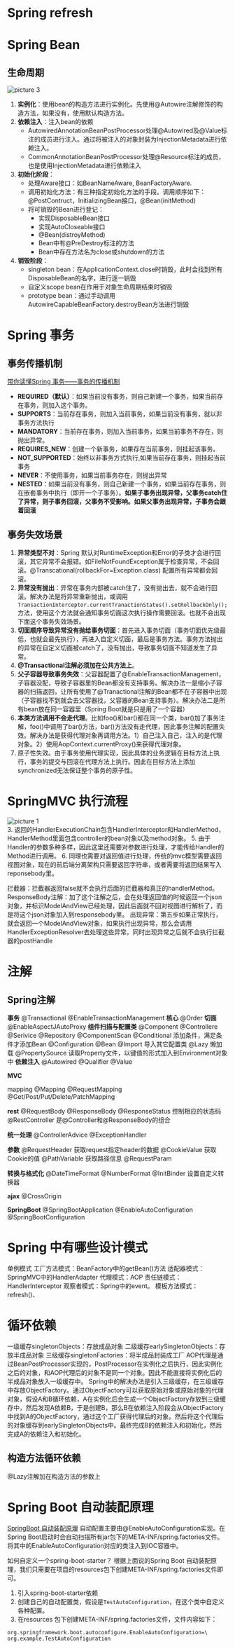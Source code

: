 # Spring refresh

# Spring Bean
## 生命周期
![picture 3](../images/aec40a5cf9b9ed47aec2e965591222110e7e49c688e3fe973225948581caebc9.png)  
1. **实例化**：使用bean的构造方法进行实例化。先使用@Autowire注解修饰的构造方法，如果没有，使用默认构造方法。
2. **依赖注入**：注入bean的依赖
    * AutowiredAnnotationBeanPostProcessor处理@Autowired及@Value标注的成员进行注入。通过将被注入的对象封装为InjectionMetadata进行依赖注入。
    * CommonAnnotationBeanPostProcessor处理@Resource标注的成员，也是使用InjectionMetadata进行依赖注入
3. **初始化阶段**：
    * 处理Aware接口：如BeanNameAware, BeanFactoryAware.
    * 调用初始化方法：有三种指定初始化方法的手段。调用顺序如下：@PostContruct，InitializingBean接口，@Bean(initMethod)
   * 将可销毁的Bean进行登记：
      * 实现DisposableBean接口
      * 实现AutoCloseable接口
      * @Bean(distroyMethod)
      * Bean中有@PreDestroy标注的方法
      * Bean中存在方法名为close或shutdown的方法
4. **销毁阶段**：
   * singleton bean：在ApplicationContext.close时销毁，此时会找到所有DisposableBean的名字，进行逐一销毁
   * 自定义scope bean在作用于对象生命周期结束时销毁
   * prototype bean：通过手动调用AutowireCapableBeanFactory.destroyBean方法进行销毁

# Spring 事务
## 事务传播机制
[带你读懂Spring 事务——事务的传播机制](https://zhuanlan.zhihu.com/p/148504094)
* **REQUIRED（默认）**：如果当前没有事务，则自己新建一个事务，如果当前存在事务，则加入这个事务。
* **SUPPORTS**：当前存在事务，则加入当前事务，如果当前没有事务，就以非事务方法执行
* **MANDATORY**：当前存在事务，则加入当前事务，如果当前事务不存在，则抛出异常。
* **REQUIRES_NEW**：创建一个新事务，如果存在当前事务，则挂起该事务。
* **NOT_SUPPORTED**：始终以非事务方式执行,如果当前存在事务，则挂起当前事务
* **NEVER**：不使用事务，如果当前事务存在，则抛出异常
* **NESTED**：如果当前没有事务，则自己新建一个事务，如果当前存在事务，则在嵌套事务中执行（即开一个子事务）。**如果子事务出现异常，父事务catch住了异常，则子事务回滚，父事务不受影响。如果父事务出现异常，子事务会跟着回滚**

## 事务失效场景
1. **异常类型不对**：Spring 默认对RuntimeException和Error的子类才会进行回滚，其它异常不会报错。如FileNotFoundException属于检查异常，不会回滚。@Transcational(rollbackFor=Exception.class) 配置所有异常都会回滚。
2. **异常没有抛出**：异常在事务内部被catch住了，没有抛出去，就不会进行回滚。解决办法是将异常重新抛出，或调用`TransactionInterceptor.currentTranactionStatus().setRollbackOnly();`方法，使用这个方法就会通知事务切面这次执行操作需要回滚。也就不会出现下面这个事务失效场景。
3. **切面顺序导致异常没有抛给事务切面**：首先进入事务切面（事务切面优先级最低，也就会最先执行），再进入自定义切面，最后是事务方法。事务方法抛出的异常在自定义切面被catch了，没有抛出，导致事务切面不知道发生了异常。
4. **@Transactional注解必须加在公共方法上**。
5. **父子容器导致事务失效**：父容器配置了@EnableTransactionManagement，子容器没配，导致子容器里的Bean都没有支持事务。解决办法一是缩小子容器的扫描返回，让所有使用了@Tranactional注解的Bean都不在子容器中出现（子容器找不到就会去父容器找，父容器的Bean支持事务）。解决办法二是所有bean放在同一容器里（Spring Boot就是只是用了一个容器）
6. **本类方法调用不会走代理**。比如foo()和bar()都在同一个类，bar()加了事务注解，foo()中调用了bar()方法，bar()方法没有走代理，因此事务注解的配置失效。解决办法是获得代理对象再调用方法。1）自己注入自己，注入的是代理对象。2）使用AopContext.currentProxy()来获得代理对象。
7. 原子性失效。由于事务使用代理实现，因此具体的业务逻辑在目标方法上执行，事务的提交与回滚在代理方法上执行。因此在目标方法上添加synchronized无法保证整个事务的原子性。

# SpringMVC 执行流程
![picture 1](../../images/24787ffe20a9d292fd79e4adc7d3b8110a3f008bc32cf8cf29119e3e30f4e653.png)  
3. 返回的HandlerExecutionChain包含HandlerInterceptor和HandlerMethod，HandlerMethod里面包含controller的bean对象以及method对象。
5. 由于Handler的参数多种多样，因此这里还需要对参数进行处理，才能传给Handler的Method进行调用。
6. 同理也需要对返回值进行处理，传统的mvc模型需要返回视图对象，现在的前后端分离架构只需要返回字符串，或者需要将返回结果写入reponsebody里。

拦截器：拦截器返回false就不会执行后面的拦截器和真正的handlerMethod。
ResponseBody注解：加了这个注解之后，会在处理返回值的时候返回一个json对象，并标识ModelAndView已经处理，因此后面就不回对视图进行解析了，而是将这个json对象加入到responsebody里。
出现异常：第五步如果正常执行，就会返回一个ModelAndView对象，如果执行出现异常，那么会调用HandlerExceptionResolver去处理这些异常。同时出现异常之后就不会执行拦截器的postHandle

# 注解
## Spring注解
**事务**
@Transactional
@EnableTransactionManagement
**核心**
@Order
**切面**
@EnableAspectJAutoProxy
**组件扫描与配置类**
@Component
@Controllere
@Serivice
@Repository
@ComponentScan
@Conditional 添加条件，满足条件才添加Bean
@Configuration
@Bean
@Import 导入其它配置类
@Lazy 懒加载
@PropertySource 读取Property文件，以键值的形式加入到Environment对象中
**依赖注入**
@Autowired
@Qualifier
@Value

**MVC**

mapping
@Mapping
@RequestMapping
@Get/Post/Put/Delete/PatchMapping

**rest**
@RequestBody
@ResponseBody
@ResponseStatus 控制相应的状态码
@RestController 是@Controller和@ResponseBody的组合

**统一处理**
@ControllerAdvice
@ExceptionHandler

**参数**
@RequestHeader  获取request指定header的数据
@CookieValue   获取Cookie的值
@PathVariable  获取路径信息
@RequestParam 

**转换与格式化**
@DateTimeFormat
@NumberFormat
@InitBinder 设置自定义转换器

**ajax**
@CrossOrigin

**SpringBoot**
@SpringBootApplication
@EnableAutoConfiguration
@SpringBootConfiguration

# Spring 中有哪些设计模式
单例模式
工厂方法模式：BeanFactory中的getBean()方法
适配器模式：SpringMVC中的HandlerAdapter
代理模式：AOP
责任链模式：HandlerInterceptor
观察者模式：Spring中的event。
模板方法模式：refresh()、 

# 循环依赖
一级缓存singletonObjects：存放成品对象
二级缓存earlySingletonObjects：存放半成品对象
三级缓存singletonFactories：将半成品封装成工厂
AOP代理是通过BeanPostProcessor实现的，PostProcessor在实例化之后执行，因此实例化之后的对象，和AOP代理后的对象不是同一个对象。因此不能直接将实例化后的半成品对象放入一级缓存中。
Spring中的解决办法是引入三级缓存，在三级缓存中存放ObjectFactory。通过ObjectFactory可以获取原始对象或原始对象的代理对象，假设A和B循环依赖，A在实例化后会生成一个ObjectFactory存放到三级缓存中，然后发现A依赖B，于是创建B，那么B在依赖注入阶段会从ObjectFactory中找到A的ObjectFactory，通过这个工厂获得代理后的对象。然后将这个代理后的对象缓存到earlySingletonObjects中。最终完成B的依赖注入和初始化，然后完成A的依赖注入和初始化。

## 构造方法循环依赖
@Lazy注解加在构造方法的参数上


# Spring Boot 自动装配原理
[SpringBoot 自动装配原理](https://juejin.cn/post/7162568709955911717)
自动配置主要由@EnableAutoConfiguration实现。在Spring Boot启动时会自动扫描所有jar包下的META-INF/spring.factories文件。将其中的EnableAutoConfiguration对应的类注入到IOC容器中。

如何自定义一个spring-boot-starter？
根据上面说的Spring Boot 自动装配原理，我们只需要在项目的resources包下创建META-INF/spring.factories文件即可。
1. 引入spring-boot-starter依赖
2. 创建自己的自动配置类，假设是`TestAutoConfiguration`，在这个类中自定义各种配置。
3. 在resources 包下创建META-INF/spring.factories文件，文件内容如下：
```txt
org.springframework.boot.autoconfigure.EnableAutoConfiguration=\
org.example.TestAutoConfiguration
```